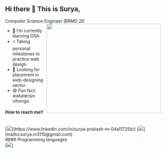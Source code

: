 ## Hi there 👋 This is Surya,
Computer Science Engineer @RMD 26'
<img src="https://i.pinimg.com/originals/93/de/f6/93def6964d887005431cb95589c5ae3d.gif" align="right" width="370" height="290">
- 🌱 I’m currently learning DSA.
- ⚡ Taking personal milestones to practice web design.
- 🔭 Looking for placement in web-designing sector.
- 😄 Fun fact: wakateriyo nihongo.

#### How to reach me!!
<br/>
[<img src="https://img.shields.io/badge/LinkedIn-0077B5?style=for-the-badge&logo=linkedin&logoColor=white" />](https://www.linkedin.com/in/surya-prakash-m-04a11725b/)
[<img src="https://img.shields.io/badge/Gmail-D14836?style=for-the-badge&logo=gmail&logoColor=white" />](mailto:surya.m3115@gmail.com)
<br/>
#### Programming languages
<br/>
[<img src="https://img.shields.io/badge/Java-ED8B00?style=for-the-badge&logo=openjdk&logoColor=white" />]



<!--
**buckysurya/buckysurya** is a ✨ _special_ ✨ repository because its `README.md` (this file) appears on your GitHub profile.

Here are some ideas to get you started:

- 🔭 I’m currently working on ...
- 🌱 I’m currently learning ...
- 👯 I’m looking to collaborate on ...
- 🤔 I’m looking for help with ...
- 💬 Ask me about ...
- 📫 How to reach me: ...
- 😄 Pronouns: ...
- ⚡ Fun fact: ...
-->
